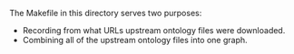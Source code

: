 The Makefile in this directory serves two purposes:
* Recording from what URLs upstream ontology files were downloaded.
* Combining all of the upstream ontology files into one graph.

